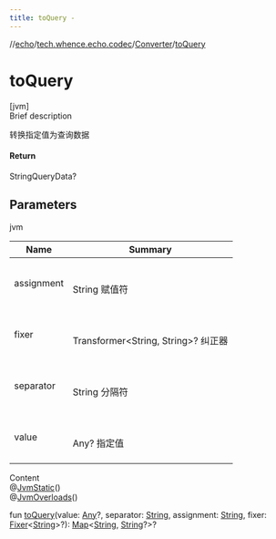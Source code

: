 ```yaml
---
title: toQuery -
---
```

//[echo](../../index.md)/[tech.whence.echo.codec](../index.md)/[Converter](index.md)/[toQuery](to-query.md)



# toQuery  
[jvm]  
Brief description  


转换指定值为查询数据



#### Return  


StringQueryData?



## Parameters  
  
jvm  
  
|  Name|  Summary| 
|---|---|
| assignment| <br><br>String 赋值符<br><br>
| fixer| <br><br>Transformer<String, String>? 纠正器<br><br>
| separator| <br><br>String 分隔符<br><br>
| value| <br><br>Any? 指定值<br><br>
  
  
Content  
@[JvmStatic](https://kotlinlang.org/api/latest/jvm/stdlib/kotlin.jvm/-jvm-static/index.html)()  
@[JvmOverloads](https://kotlinlang.org/api/latest/jvm/stdlib/kotlin.jvm/-jvm-overloads/index.html)()  
  
fun [toQuery](to-query.md)(value: [Any](https://kotlinlang.org/api/latest/jvm/stdlib/kotlin/-any/index.html)?, separator: [String](https://kotlinlang.org/api/latest/jvm/stdlib/kotlin/-string/index.html), assignment: [String](https://kotlinlang.org/api/latest/jvm/stdlib/kotlin/-string/index.html), fixer: [Fixer](../../tech.whence.echo.function/-fixer/index.md)<[String](https://kotlinlang.org/api/latest/jvm/stdlib/kotlin/-string/index.html)>?): [Map](https://kotlinlang.org/api/latest/jvm/stdlib/kotlin.collections/-map/index.html)<[String](https://kotlinlang.org/api/latest/jvm/stdlib/kotlin/-string/index.html), [String](https://kotlinlang.org/api/latest/jvm/stdlib/kotlin/-string/index.html)?>?  



